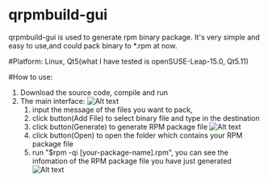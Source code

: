 # qrpmbuild-gui

qrpmbuild-gui is used to generate rpm binary package. 
It's very simple and easy to use,and could pack binary to *.rpm at now.

#Platform:
    Linux, Qt5(what I have tested is openSUSE-Leap-15.0, Qt5.11)

#How to use:
1. Download the source code, compile and run
2. The main interface:
![Alt text](https://gitee.com/whiteline/qrpmbuild-gui/raw/master/screenshot/qrpmbuild-gui-main.png)
    1. input the message of the files you want to pack,
    2. click button(Add File) to select binary file and type in the destination
    3. click button(Generate) to generate RPM package file
    ![Alt text](https://gitee.com/whiteline/qrpmbuild-gui/raw/master/screenshot/qrpmbuild-gui-generate.png)    
    4. click button(Open) to open the folder which contains your RPM package file
    5. run "$rpm -qi [your-package-name].rpm", you can see the infomation of the RPM package file you have just generated
    ![Alt text](https://gitee.com/whiteline/qrpmbuild-gui/raw/master/screenshot/qrpmbuild-gui-rpminfo.png)
